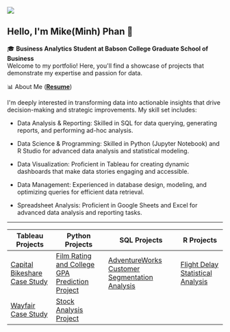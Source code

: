 ![](https://komarev.com/ghpvc/?username=MinhPhanBabsonMSBA)
## Hello, I'm Mike(Minh) Phan 👋 

 🎓 **Business Analytics Student at Babson College Graduate School of Business**  
 Welcome to my portfolio! Here, you'll find a showcase of projects that demonstrate my expertise and passion for data.

📊 About Me (**[Resume](https://drive.google.com/file/d/14RkZdF6tlFGsnvYX1GALVk4KYPNXOlRY/view?usp=sharing)**)

I'm deeply interested in transforming data into actionable insights that drive decision-making and strategic improvements. My skill set includes:

- Data Analysis & Reporting: Skilled in SQL for data querying, generating reports, and performing ad-hoc analysis. 

- Data Science & Programming: Skilled in Python (Jupyter Notebook) and R Studio for advanced data analysis and statistical modeling.

- Data Visualization: Proficient in Tableau for creating dynamic dashboards that make data stories engaging and accessible. 

- Data Management: Experienced in database design, modeling, and optimizing queries for efficient data retrieval. 

- Spreadsheet Analysis: Proficient in Google Sheets and Excel for advanced data analysis and reporting tasks.

--------------------------------------------------------------------------------------------------------------



| Tableau Projects                              | Python Projects                                      | SQL Projects                                           | R Projects                            |
|-----------------------------------------------|-----------------------------------------------------|-------------------------------------------------------|---------------------------------------|
| [Capital Bikeshare Case Study](https://github.com/MinhPhanBabsonMSBA/Bike-Share-Case-Study)          | [Film Rating and College GPA Prediction Project](https://github.com/MinhPhanBabsonMSBA/Introduction?tab=readme-ov-file#film-label-prediction-and-college-gpa-data-analysis) | [AdventureWorks Customer Segmentation Analysis](https://github.com/MinhPhanBabsonMSBA/AdventureWorks_Customer_Segmentation)    | [Flight Delay Statistical Analysis](https://github.com/MinhPhanBabsonMSBA/Flight-Delay-Stat-Analysis) |
| [Wayfair Case Study](https://github.com/MinhPhanBabsonMSBA/Wayfair-Case-study)                      |           [Stock Analysis Project](https://github.com/MinhPhanBabsonMSBA/Stock-analysis-)                                          |                                                       |                                       |






